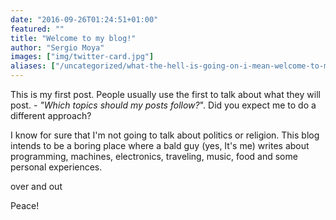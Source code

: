```yaml
---
date: "2016-09-26T01:24:51+01:00"
featured: ""
title: "Welcome to my blog!"
author: "Sergio Moya"
images: ["img/twitter-card.jpg"]
aliases: ["/uncategorized/what-the-hell-is-going-on-i-mean-welcome-to-my-blog-9"]
---
```

This is my first post. People usually use the first to talk about what they will post. - _"Which topics should my posts follow?_". Did you expect me to do a different approach?

I know for sure that I'm not going to talk about politics or religion. This blog intends to be a boring place where a bald guy (yes, It's me) writes about programming, machines, electronics, traveling, music, food and some personal experiences.

over and out

Peace!
